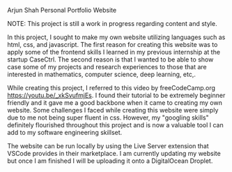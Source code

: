 Arjun Shah Personal Portfolio Website

NOTE: This project is still a work in progress regarding content and style.

In this project, I sought to make my own website utilizing languages such as html, css, and javascript.
The first reason for creating this website was to apply some of the frontend skills I learned in my previous
internship at the startup CaseCtrl. The second reason is that I wanted to be able to show case some of my
projects and research experiences to those that are interested in mathematics, computer science, deep learning, etc,.

While creating this project, I referred to this video by freeCodeCamp.org https://youtu.be/_xkSvufmjEs. 
I found their tutorial to be extremely beginner friendly and it gave me a good backbone when it came to creating my own website. 
Some challenges I faced while creating this website were simply due to me not being super fluent in css. 
However, my "googling skills" definitely flourished throughout this project and is now a valuable tool I can add to my software engineering skillset.

The website can be run locally by using the Live Server extension that VSCode provides in their marketplace. 
I am currently updating my website but once I am finished I will be uploading it onto a DigitalOcean Droplet.
